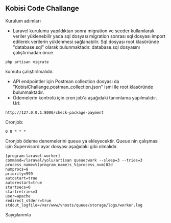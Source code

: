 ## Kobisi Code Challange

Kurulum adımları

- Laravel kurulumu yapıldıktan sonra migration ve seeder kullanılarak veriler yüklenebilir yada sql dosyası migration sonrası sql dosyası import edilerek verilerin yüklenmesi sağlanabilir. Sql dosyası root klasöründe "database.sql" olarak bulunmaktadır. database.sql dosyasını çalıştırmadan önce 
```
php artisan migrate
```
komutu çalıştırılmalıdır. 
- API endpointler için Postman collection dosyası da "KobisiChallange.postman_collection.json" ismi ile root klasöründe bulunmaktadır.
- Ödemelerin kontrolü için cron job'a aşağıdaki tanımlama yapılmalıdır.
<br>Url:
```
http://127.0.0.1:8000/check-package-payment
```
Cronjob:
```
0 0 * * *
```
Cronjob ödeme denemelerini queue ya ekleyecektir. Queue nin çalışması için Supervisord ayar dosyası aşağıdaki gibi olmalıdır.

```
[program:laravel-worker]
command=/laravel/yolu/artisan queue:work --sleep=3 --tries=3
process_name=%(program_name)s_%(process_num)02d
numprocs=8
priority=999
autostart=true
autorestart=true
startsecs=0
startretries=3
user=apache
redirect_stderr=true
stdout_logfile=/var/www/vhosts/queue/storage/logs/worker.log
```

Saygılarımla
